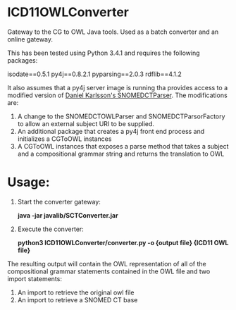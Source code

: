 ICD11OWLConverter
=================

Gateway to the CG to OWL Java tools.  Used as a batch converter and an online gateway.

This has been tested using Python 3.4.1 and requires the following packages:

isodate==0.5.1
py4j==0.8.2.1
pyparsing==2.0.3
rdflib==4.1.2

It also assumes that a py4j server image is running tha provides access to a modified version of
[Daniel Karlsson's SNOMEDCTParser](https://github.com/danka74/SnomedCTParser).  The modifications are:

1. A change to the SNOMEDCTOWLParser and SNOMEDCTParsorFactory to allow an external subject URI to be supplied.
2. An additional package that creates a py4j front end process and initializes a CGToOWL instances
3. A CGToOWL instances that exposes a parse method that takes a subject and a compositional grammar string and returns
the translation to OWL

Usage:
======
1.  Start the converter gateway:

    **java -jar javalib/SCTConverter.jar**
2.  Execute the converter:

    **python3 ICD11OWLConverter/converter.py -o {output file} {ICD11 OWL file}**
    

The resulting output will contain the OWL representation of all of the compositional grammar statements contained in
the OWL file and two import statements:

1.  An import to retrieve the original owl file
2.  An import to retrieve a SNOMED CT base

